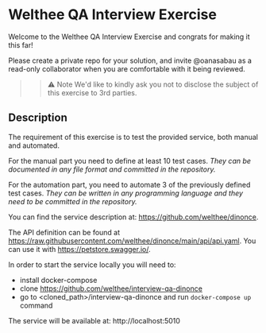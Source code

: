 # Welthee QA Interview Exercise

Welcome to the Welthee QA Interview Exercise and congrats for making it this far!

Please create a private repo for your solution, and invite @oanasabau as a read-only collaborator when you are
comfortable with it being reviewed.

> > ⚠️ Note
> > We'd like to kindly ask you not to disclose the subject of this exercise to 3rd parties.

## Description

The requirement of this exercise is to test the provided service, both manual and automated.

For the manual part you need to define at least 10 test cases. 
_They can be documented in any file format and committed in the repository._
 
 For the automation part, you need to automate 3 of the previously defined test cases.
_They can be written in any programming language and they need to be committed in the repository._

You can find the service description at: https://github.com/welthee/dinonce.

The API definition can be found at https://raw.githubusercontent.com/welthee/dinonce/main/api/api.yaml. 
You can use it with https://petstore.swagger.io/.

In order to start the service locally you will need to:
- install docker-compose
- clone https://github.com/welthee/interview-qa-dinonce
- go to <cloned_path>/interview-qa-dinonce and run `docker-compose up` command

The service will be available at: http://localhost:5010

